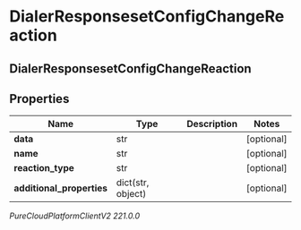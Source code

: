 # DialerResponsesetConfigChangeReaction

## DialerResponsesetConfigChangeReaction

## Properties

|Name | Type | Description | Notes|
|------------ | ------------- | ------------- | -------------|
| **data** | str |  | [optional] |
| **name** | str |  | [optional] |
| **reaction_type** | str |  | [optional] |
| **additional_properties** | dict(str, object) |  | [optional] |



_PureCloudPlatformClientV2 221.0.0_
